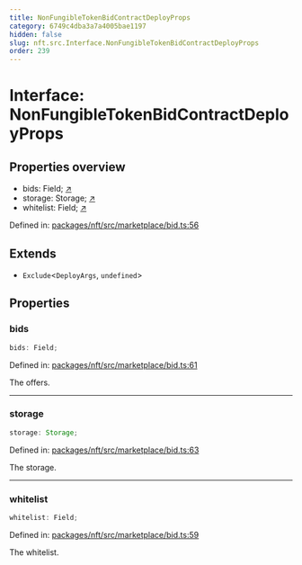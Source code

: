 ```yaml
---
title: NonFungibleTokenBidContractDeployProps
category: 6749c4dba3a7a4005bae1197
hidden: false
slug: nft.src.Interface.NonFungibleTokenBidContractDeployProps
order: 239
---
```


# Interface: NonFungibleTokenBidContractDeployProps

## Properties overview

- bids:  Field; [↗](#bids)
- storage:  Storage; [↗](#storage)
- whitelist:  Field; [↗](#whitelist)

Defined in: [packages/nft/src/marketplace/bid.ts:56](https://github.com/zkcloudworker/minatokens-lib/blob/main/packages/nft/src/marketplace/bid.ts#L56)

## Extends

- `Exclude`\<`DeployArgs`, `undefined`\>

## Properties

### bids

```ts
bids: Field;
```

Defined in: [packages/nft/src/marketplace/bid.ts:61](https://github.com/zkcloudworker/minatokens-lib/blob/main/packages/nft/src/marketplace/bid.ts#L61)

The offers.

***

### storage

```ts
storage: Storage;
```

Defined in: [packages/nft/src/marketplace/bid.ts:63](https://github.com/zkcloudworker/minatokens-lib/blob/main/packages/nft/src/marketplace/bid.ts#L63)

The storage.

***

### whitelist

```ts
whitelist: Field;
```

Defined in: [packages/nft/src/marketplace/bid.ts:59](https://github.com/zkcloudworker/minatokens-lib/blob/main/packages/nft/src/marketplace/bid.ts#L59)

The whitelist.
